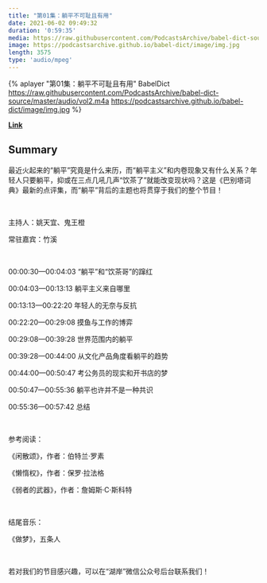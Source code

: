 ```yaml
---
title: "第01集：躺平不可耻且有用"
date: 2021-06-02 09:49:32
duration: '0:59:35'
media: https://raw.githubusercontent.com/PodcastsArchive/babel-dict-source/master/audio/vol2.m4a
image: https://podcastsarchive.github.io/babel-dict/image/img.jpg
length: 3575
type: 'audio/mpeg'
---
```


{% aplayer "第01集：躺平不可耻且有用" BabelDict  https://raw.githubusercontent.com/PodcastsArchive/babel-dict-source/master/audio/vol2.m4a https://podcastsarchive.github.io/babel-dict/image/img.jpg %}

**[Link](https://www.xiaoyuzhoufm.com/episode/60beb756ef742260587c883c)**

## Summary
<p>最近火起来的“躺平”究竟是什么来历，而“躺平主义”和内卷现象又有什么关系？年轻人只要躺平，抑或在三点几吼几声“饮茶了”就能改变现状吗？这是《巴别塔词典》最新的点评集，而“躺平”背后的主题也将贯穿于我们的整个节目！</p><p><br /></p><p>主持人：姚天宜、鬼王橙</p><p>常驻嘉宾：竹溪</p><p><br /></p><p>00:00:30—00:04:03 “躺平”和“饮茶哥”的蹿红</p><p>00:04:03—00:13:13 躺平主义来自哪里</p><p>00:13:13—00:22:20 年轻人的无奈与反抗</p><p>00:22:20—00:29:08 摸鱼与工作的博弈</p><p>00:29:08—00:39:28 世界范围内的躺平</p><p>00:39:28—00:44:00 从文化产品角度看躺平的趋势</p><p>00:44:00—00:50:47 考公务员的现实和开书店的梦</p><p>00:50:47—00:55:36 躺平也许并不是一种共识</p><p>00:55:36—00:57:42 总结</p><p><br /></p><p>参考阅读：</p><p>《闲散颂》，作者：伯特兰·罗素</p><p>《懒惰权》，作者：保罗·拉法格</p><p>《弱者的武器》，作者：詹姆斯·C·斯科特</p><p><br /></p><p>结尾音乐：</p><p>《做梦》，五条人</p><p><br /></p><p>若对我们的节目感兴趣，可以在“湖岸”微信公众号后台联系我们！</p>
    